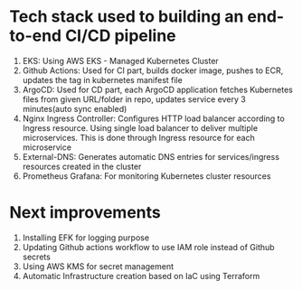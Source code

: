 

# Tech stack used to building an end-to-end CI/CD pipeline

1. EKS: Using AWS EKS - Managed Kubernetes Cluster
2. Github Actions: Used for CI part, builds docker image, pushes to ECR, updates the tag in kubernetes manifest file
3. ArgoCD: Used for CD part, each ArgoCD application fetches Kubernetes files from given URL/folder in repo, updates service every 3 minutes(auto sync enabled)
2. Nginx Ingress Controller: Configures HTTP load balancer according to Ingress resource. Using single load balancer to deliver multiple microservices. This is done through Ingress resource for each microservice
3. External-DNS: Generates automatic DNS entries for services/ingress resources created in the cluster
4. Prometheus Grafana: For monitoring Kubernetes cluster resources


# Next improvements

1. Installing EFK for logging purpose
2. Updating Github actions workflow to use IAM role instead of Github secrets
3. Using AWS KMS for secret management
4. Automatic Infrastructure creation based on IaC using Terraform